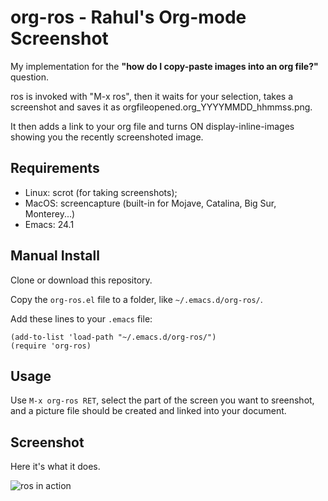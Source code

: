 # org-ros - Rahul's Org-mode Screenshot

My implementation for the **"how do I copy-paste images into an org file?"** question.

ros is invoked with "M-x ros", then it waits for your selection, takes a screenshot and saves it as orgfileopened.org_YYYYMMDD_hhmmss.png.

It then adds a link to your org file and turns ON display-inline-images showing you the recently screenshoted image.


## Requirements
- Linux: scrot (for taking screenshots); 
- MacOS: screencapture (built-in for Mojave, Catalina, Big Sur, Monterey...)
- Emacs: 24.1

## Manual Install
Clone or download this repository.

Copy the `org-ros.el` file to a folder, like `~/.emacs.d/org-ros/`.

Add these lines to your `.emacs` file:
```
(add-to-list 'load-path "~/.emacs.d/org-ros/")
(require 'org-ros)
```

## Usage

Use `M-x org-ros RET`, select the part of the screen you want to sreenshot, and a picture file should be created and linked into your document.

## Screenshot

Here it's what it does.

![ros in action](images/ros.gif)
